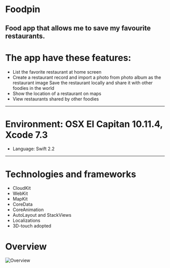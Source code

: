 # Foodpin
Food app that allows me to save my favourite restaurants.
 -------------------------------
# The app have these features:
* List the favorite restaurant at home screen
* Create a restaurant record and import a photo from photo album as the restaurant image Save the restaurant locally and share it with other foodies in the world
* Show the location of a restaurant on maps
* View restaurants shared by other foodies
 -------------------------------
# Environment: OSX El Capitan 10.11.4, Xcode 7.3
* Language: Swift 2.2
 -------------------------------
# Technologies and frameworks
* CloudKit
* WebKit
* MapKit
* CoreData
* CoreAnimation
* AutoLayout and StackViews
* Localizations
* 3D-touch adopted

# Overview
![Overview](http://i.imgur.com/IoTqOXP.gifv)

